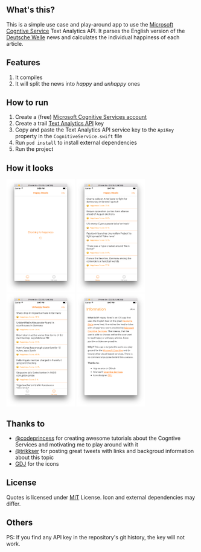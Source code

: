 ## What's this?
This is a simple use case and play-around app to use the [Microsoft Cogntive Service](https://www.microsoft.com/cognitive-services/en-us/apis) Text Analytics API. It parses the English version of the [Deutsche Welle](http://www.dw.com/en/top-stories/s-9097) news and calculates the individual happiness of each article.

## Features
1. It compiles
1. It will split the news into *happy* and *unhappy* ones

## How to run
1. Create a (free) [Microsoft Cognitive Services account](https://www.microsoft.com/cognitive-services/en-us/sign-up)
1. Create a trail [Text Analytics API](https://www.microsoft.com/cognitive-services/en-us/text-analytics-api) key
1. Copy and paste the Text Analytics API service key to the `ApiKey` property in the `CognitiveService.swift` file
1. Run `pod install` to install external dependencies
1. Run the project

## How it looks

<a href="https://raw.githubusercontent.com/tscholze/swift-cognitive-services-happy-reads/develop/docs/loading-scene.png">
<img src="https://raw.githubusercontent.com/tscholze/swift-cognitive-services-happy-reads/develop/docs/loading-scene.png" height="300px" /></a>

<a href="https://github.com/tscholze/swift-cognitive-services-happy-reads/blob/develop/docs/happy-scene.png?raw=true">
<img src="https://github.com/tscholze/swift-cognitive-services-happy-reads/blob/develop/docs/happy-scene.png?raw=true" height="300px" /></a>
    
<a href="https://github.com/tscholze/swift-cognitive-services-happy-reads/blob/develop/docs/unhappy-scene.png?raw=true">
<img src="https://github.com/tscholze/swift-cognitive-services-happy-reads/blob/develop/docs/unhappy-scene.png?raw=true" height="300px" /></a>

<a href="https://github.com/tscholze/swift-cognitive-services-happy-reads/blob/develop/docs/info-scene.png?raw=true">
<img src="https://github.com/tscholze/swift-cognitive-services-happy-reads/blob/develop/docs/info-scene.png?raw=true" height="300px" /></a>


## Thanks to
* [@codeprincess](https://twitter.com/codePrincess) for creating awesome tutorials about the Cogntive Services and motivating me to play around with it
* [@trikkser](https://twitter.com/trikkser) for posting great tweets with links and backgroud information about this topic
* [GDJ](https://openclipart.org/user-cliparts/GDJ) for the icons

## License 
Quotes is licensed under [MIT](https://en.wikipedia.org/wiki/MIT_License) License. Icon and external dependencies may differ. 

## Others
PS: If you find any API key in the repository's git history, the key will not work.
